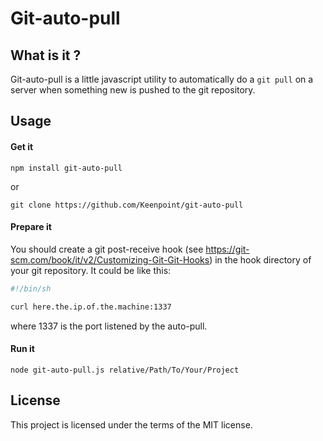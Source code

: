 # Git-auto-pull

## What is it ?


Git-auto-pull is a little javascript utility to automatically do a `git pull`  on a server when something new is pushed to the git repository.


## Usage

#### Get it

```
npm install git-auto-pull
```
or

```
git clone https://github.com/Keenpoint/git-auto-pull
```

#### Prepare it

You should create a git post-receive hook (see https://git-scm.com/book/it/v2/Customizing-Git-Git-Hooks)  in the hook directory of your git repository. It could be like this:

```sh
#!/bin/sh

curl here.the.ip.of.the.machine:1337
```
where 1337 is the port listened by the auto-pull.


#### Run it

```
node git-auto-pull.js relative/Path/To/Your/Project
```

## License

This project is licensed under the terms of the MIT license.

